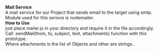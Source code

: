 **Mail Service**  
A mail service for our Project that sends email to the target using smtp.  
Module used for this serivce is nodemailer.  
**How to Use**  
just place mailer.js in your directory and require it in the file accordingly.  
Call .sendMail(from, to, subject, text, attachments) function with this prototype.  
Where attachments is the list of Objects and other are strings..  
